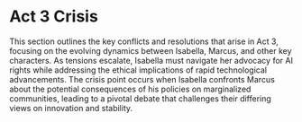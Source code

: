 # Act 3 Crisis
This section outlines the key conflicts and resolutions that arise in Act 3, focusing on the evolving dynamics between Isabella, Marcus, and other key characters. As tensions escalate, Isabella must navigate her advocacy for AI rights while addressing the ethical implications of rapid technological advancements. The crisis point occurs when Isabella confronts Marcus about the potential consequences of his policies on marginalized communities, leading to a pivotal debate that challenges their differing views on innovation and stability.
